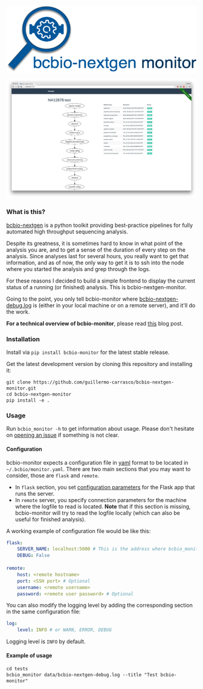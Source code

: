 <p align="center">
  <a href="https://github.com/guillermo-carrasco/bcbio-nextgen-monitor">
    <img width="512" height="175" src="artwork/logo-letters.png"/>
  </a>
</p>

![Screenshot](docs/images/monitor.png)

### What is this?
[bcbio-nextgen][bcbio] is a python toolkit providing best-practice pipelines for fully automated high throughput sequencing analysis.

Despite its greatness, it is sometimes hard to know in what point of the analysis you are, and
to get a sense of the duration of every step on the analysis. Since analyses last for several hours, you really want to get that information, and as of now, the only way to get it is to ssh
into the node where you started the analysis and grep through the logs.

For these reasons I decided to build a simple frontend to display the current status of a running (or finished) analysis. This is bcbio-nextgen-monitor.

Going to the point, you only tell bcbio-monitor where [bcbio-nextgen-debug.log][bcbio-logging] is (either in your local machine or on a remote server), and it'll do the work.

**For a technical overview of bcbio-monitor**, please read [this][tech-post] blog post.

### Installation

Install via `pip install bcbio-monitor` for the latest stable release.

Get the latest development version by cloning this repository and installing it:

    git clone https://github.com/guillermo-carrasco/bcbio-nextgen-monitor.git
    cd bcbio-nextgen-monitor
    pip install -e .

### Usage

Run `bcbio_monitor -h` to get information about usage. Please don't hesitate on [opening an issue][issue] if something is not clear.

#### Configuration
bcbio-monitor expects a configuration file in [yaml][yaml] format to be located in `~/.bcbio/monitor.yaml`. There are two main sections that you may want to consider, those are
`flask` and `remote`.

* In `flask` section, you set [configuration parameters][flask_config] for the Flask app that runs the server.
* In `remote` server, you specify connection parameters for the machine where the logfile to read is located. **Note** that if this section is missing, bcbio-monitor will try to read the
logfile locally (which can also be useful for finished analysis).

A working example of configuration file would be like this:

```yaml
flask:
    SERVER_NAME: localhost:5000 # This is the address where bcbio_monitor will be served
    DEBUG: False

remote:
    host: <remote hostname>
    port: <SSH port> # Optional
    username: <remote username>
    password: <remote user password> # Optional
```

You can also modify the logging level by adding the corresponding section in the same configuration file:

```yaml
log:
    level: INFO # or WARN, ERROR, DEBUG
```

Logging level is `INFO` by default. 

#### Example of usage

    cd tests
    bcbio_monitor data/bcbio-nextgen-debug.log --title "Test bcbio-monitor"

[bcbio]: https://bcbio-nextgen.readthedocs.org/en/latest/
[bcbio-logging]: https://bcbio-nextgen.readthedocs.org/en/latest/contents/testing.html#logging
[tech-post]: http://mussol.org
[issue]: https://github.com/guillermo-carrasco/bcbio-nextgen-monitor/issues/new
[yaml]: http://yaml.org/
[flask_config]: http://flask.pocoo.org/docs/0.10/config/#builtin-configuration-values
